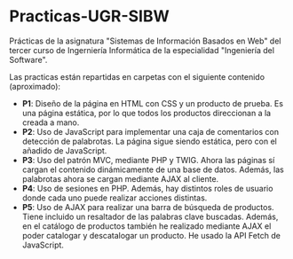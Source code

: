 # Practicas-UGR-SIBW

Prácticas de la asignatura "Sistemas de Información Basados en Web" del tercer curso de Ingerniería Informática de la especialidad "Ingeniería del Software".

Las practicas están repartidas en carpetas con el siguiente contenido (aproximado):

- **P1**: Diseño de la página en HTML con CSS y un producto de prueba. Es una página estática, por lo que todos los productos direccionan a la creada a mano.
- **P2**: Uso de JavaScript para implementar una caja de comentarios con detección de palabrotas. La página sigue siendo estática, pero con el añadido de JavaScript.
- **P3**: Uso del patrón MVC, mediante PHP y TWIG. Ahora las páginas sí cargan el contenido dinámicamente de una base de datos. Además, las palabrotas ahora se cargan mediante AJAX al cliente.
- **P4**: Uso de sesiones en PHP. Además, hay distintos roles de usuario donde cada uno puede realizar acciones distintas.
- **P5**: Uso de AJAX para realizar una barra de búsqueda de productos. Tiene incluido un resaltador de las palabras clave buscadas. Además, en el catálogo de productos también he realizado mediante AJAX el poder catalogar y descatalogar un producto. He usado la API Fetch de JavaScript.
